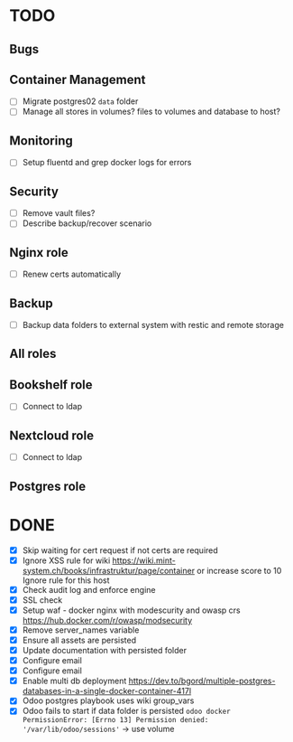 # TODO

## Bugs

## Container Management

- [ ] Migrate postgres02 `data` folder
- [ ] Manage all stores in volumes? files to volumes and database to host?

## Monitoring

- [ ] Setup fluentd and grep docker logs for errors

## Security

- [ ] Remove vault files?
- [ ] Describe backup/recover scenario

## Nginx role

- [ ] Renew certs automatically

## Backup

- [ ] Backup data folders to external system with restic and remote storage

## All roles

## Bookshelf role

- [ ] Connect to ldap

## Nextcloud role

- [ ] Connect to ldap

## Postgres role

# DONE

- [x] Skip waiting for cert request if not certs are required
- [x] Ignore XSS rule for wiki
      https://wiki.mint-system.ch/books/infrastruktur/page/container
      or increase score to 10
      Ignore rule for this host
- [x] Check audit log and enforce engine
- [x] SSL check
- [x] Setup waf - docker nginx with modescurity and owasp crs https://hub.docker.com/r/owasp/modsecurity
- [x] Remove server_names variable
- [x] Ensure all assets are persisted
- [x] Update documentation with persisted folder
- [x] Configure email
- [x] Configure email
- [x] Enable multi db deployment https://dev.to/bgord/multiple-postgres-databases-in-a-single-docker-container-417l
- [x] Odoo postgres playbook uses wiki group_vars
- [x] Odoo fails to start if data folder is persisted `odoo docker PermissionError: [Errno 13] Permission denied: '/var/lib/odoo/sessions'` -> use volume